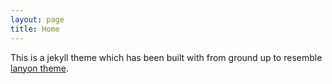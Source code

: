 ```yaml
---
layout: page
title: Home
---
```


This is a jekyll theme which has been built with from ground up to resemble [lanyon theme](http://lanyon.getpoole.com/).